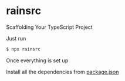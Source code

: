 # rainsrc

Scaffolding Your TypeScript Project

Just run

```bash
$ npx rainsrc
```

Once everything is set up

Install all the dependencies from
[package.json](https://github.com/rainrisa/rainsrc/blob/main/package.json)
